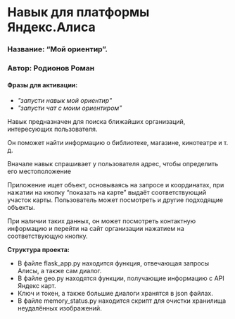 # Навык для платформы Яндекс.Алиса 
### Название: “Мой ориентир”.
### Автор: Родионов Роман
#### Фразы для активации:
  + _"запусти навык мой ориентир"_
  + _"запусти чат с моим ориентиром"_
	
Навык предназначен для поиска ближайших организаций, интересующих пользователя. 

Он поможет найти информацию о библиотеке, магазине, кинотеатре и т. д. 

Вначале навык спрашивает у пользователя адрес, чтобы определить его местоположение 

Приложение ищет объект, основываясь на запросе и координатах, при нажатии на кнопку “показать на карте” выдаёт соответствующий участок карты. 
Пользователь может посмотреть и другие подходящие объекты. 

При наличии таких данных, он может посмотреть контактную информацию и перейти на сайт организации нажатием на соответствующую кнопку. 

**Структура проекта:**
+ В файле flask_app.py находится функция, отвечающая запросы Алисы, а также сам диалог.  
+ В файле geo.py находятся функции, получающие информацию с API Яндекс карт.
+ Ключ и токен, а также большие диалоги хранятся в json файлах.
+ В файле memory_status.py находится скрипт для очистки хранилища неудалённых изображений.
